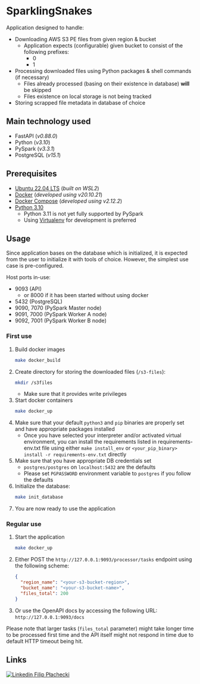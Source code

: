 # SparklingSnakes
Application designed to handle:
- Downloading AWS S3 PE files from given region & bucket
  - Application expects (configurable) given bucket to consist of the following prefixes:
    - 0
    - 1
- Processing downloaded files using Python packages & shell commands (if necessary)
  - Files already processed (basing on their existence in database) **will** be skipped
  - Files existence on local storage is not being tracked
- Storing scrapped file metadata in database of choice

## Main technology used
- FastAPI (_v0.88.0_)
- Python (_v3.10_)
- PySpark (_v3.3.1_)
- PostgreSQL (_v15.1_)

## Prerequisites
- [Ubuntu 22.04 LTS](https://releases.ubuntu.com/22.04/) (_built on WSL2_)
- [Docker](https://www.docker.com/) (_developed using v20.10.21_)
- [Docker Compose](https://docs.docker.com/compose/) (_developed using v2.12.2_)
- [Python 3.10](https://www.python.org/downloads/release/python-3108/)
  - Python 3.11 is not yet fully supported by PySpark
  - Using [Virtualenv](https://virtualenv.pypa.io/en/latest/) for development is preferred

## Usage
Since application bases on the database which is initialized, it is expected from the user
to initialize it with tools of choice. However, the simplest use case is pre-configured.

Host ports in-use:
- 9093 (API)
    - or 8000 if it has been started without using docker
- 5432 (PostgreSQL)
- 9090, 7070 (PySpark Master node)
- 9091, 7000 (PySpark Worker A node)
- 9092, 7001 (PySpark Worker B node)

### First use

1. Build docker images
    ```sh
    make docker_build
    ```
2. Create directory for storing the downloaded files (```/s3-files```):
    ```sh
    mkdir /s3files
    ```
    - Make sure that it provides write privileges
3. Start docker containers
    ```sh
    make docker_up
    ```
4. Make sure that your default ```python3``` and ```pip``` binaries are properly set and have
   appropriate packages installed
   - Once you have selected your interpreter and/or activated virtual environment, you
      can install the requirements listed in requirements-env.txt file using either ```make install_env```
      or ```<your_pip_binary> install -r requirements-env.txt``` directly
5. Make sure that you have appropriate DB credentials set
   - ```postgres/postgres``` on ```localhost:5432``` are the defaults
   - Please set ```PGPASSWORD``` environment variable to ```postgres``` if you follow the defaults
6. Initialize the database:
    ```sh
    make init_database
    ```
7. You are now ready to use the application

### Regular use
1. Start the application
    ```sh
    make docker_up
    ```
2. Either POST the ```http://127.0.0.1:9093/processor/tasks``` endpoint using the following scheme:
    ```JSON
    {
      "region_name": "<your-s3-bucket-region>",
      "bucket_name": "<your-s3-bucket-name>",
      "files_total": 200
    }
    ```
3. Or use the OpenAPI docs by accessing the following URL: ```http://127.0.0.1:9093/docs```

Please note that larger tasks (```files_total``` parameter) might take longer time to be processed first time
and the API itself might not respond in time due to default HTTP timeout being hit.

## Links
[![Linkedin](https://brand.linkedin.com/content/dam/me/business/en-us/amp/brand-site/v2/bg/LI-Bug.svg.original.svg) Filip Płachecki](https://www.linkedin.com/in/filip-p%C5%82achecki-657633a5/)
